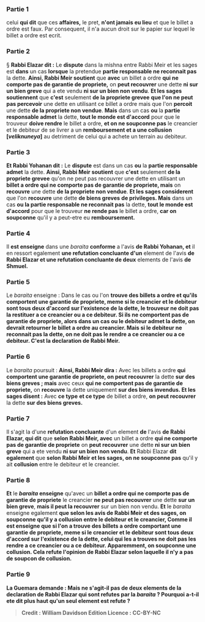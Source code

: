 
### Partie 1
celui <b>qui dit</b> que ces <b>affaires,</b> le pret, <b>n'ont jamais eu lieu</b> et que le billet a ordre est faux. Par consequent, il n'a aucun droit sur le papier sur lequel le billet a ordre est ecrit.

### Partie 2
§ <b>Rabbi Elazar dit :</b> Le <b>dispute</b> dans la mishna entre Rabbi Meir et les sages est <b>dans</b> un cas <b>lorsque</b> la pretendue <b>partie responsable ne reconnait pas</b> la dette. <b>Ainsi, Rabbi Meir soutient</b> que <b>avec</b> un billet a ordre <b>qui ne comporte pas de garantie de propriete,</b> on <b>peut recouvrer</b> une dette <b>ni sur un bien greve</b> qui a ete vendu <b>ni sur un bien non vendu</b>. <b>Et les sages soutiennent</b> que <b>c'est</b> seulement <b>de la propriete grevee</b> <b>que l'on ne peut pas percevoir</b> une dette en utilisant ce billet a ordre mais que l'on <b>percoit</b> une dette <b>de la propriete non vendue</b>. <b>Mais</b> dans un cas <b>ou</b> la <b>partie responsable admet</b> la dette, <b>tout le monde est d'accord</b> pour que le trouveur <b>doive rendre</b> le billet a ordre, <b>et on ne soupconne pas</b> le creancier et le debiteur de se livrer a un <b>remboursement et a une collusion [<i>veliknuneya</i>]</b> au detriment de celui qui a achete un terrain au debiteur.

### Partie 3
<b>Et Rabbi Yohanan dit :</b> Le <b>dispute</b> est dans un cas <b>ou</b> la <b>partie responsable admet</b> la dette. <b>Ainsi, Rabbi Meir soutient</b> que <b>c'est</b> seulement <b>de la propriete grevee</b> qu'on ne peut pas recouvrer</b> une dette en utilisant un <b>billet a ordre qui ne comporte pas de garantie de propriete, mais</b> on <b>recouvre</b> une dette <b>de la propriete non vendue</b>. <b>Et les sages considerent</b> que l'on <b>recouvre</b> une dette <b>de biens greves</b> <b>de privileges. Mais</b> dans un cas <b>ou la partie responsable ne reconnait pas</b> la dette, <b>tout le monde est d'accord</b> pour que le trouveur <b>ne rende pas</b> le billet a ordre, <b>car on soupconne</b> qu'il y a peut-etre eu <b>remboursement.</b>

### Partie 4
Il <b>est enseigne</b> dans une <i>baraita</i> <b>conforme</b> a l'avis <b>de Rabbi Yohanan, et</b> il en ressort egalement <b>une refutation concluante d'un</b> element de l'avis <b>de Rabbi Elazar et une refutation concluante de deux</b> elements de l'avis <b>de Shmuel.</b>

### Partie 5
Le <i>baraita</i> enseigne : Dans le cas ou l'on <b>trouve des billets a ordre et qu'ils comportent une garantie de propriete, meme si le creancier et le debiteur sont tous deux <b>d'accord</b> sur l'existence de la dette, le trouveur <b>ne doit pas la restituer</b> <b>a ce</b> creancier <b>ou a ce</b> debiteur. Si <b>ils ne comportent pas de garantie de propriete,</b> alors dans un cas <b>ou le debiteur admet</b> la dette, <b>on devrait retourner</b> le billet a ordre au creancier. Mais si <b>le debiteur ne reconnait pas</b> la dette, <b>on ne doit pas le rendre</b> <b>a ce</b> creancier <b>ou a ce</b> debiteur. C'est la declaration de Rabbi Meir.</b>

### Partie 6
Le <i>baraita</i> poursuit : <b>Ainsi, Rabbi Meir dira :</b> Avec les billets a ordre <b>qui comportent une garantie de propriete, on peut recouvrer</b> la dette <b>sur des biens greves ; mais</b> avec ceux <b>qui ne comportent pas de garantie de propriete,</b> on <b>recouvre</b> la dette uniquement <b>sur des biens invendus. Et les sages disent :</b> Avec <b>ce type</b> <b>et ce type</b> de billet a ordre, <b>on peut recouvrer</b> la dette <b>sur des biens greves.</b>

### Partie 7
Il s'agit la d'une <b>refutation concluante</b> d'un element <b>de</b> l'avis <b>de Rabbi Elazar, qui dit</b> que <b>selon Rabbi Meir, avec</b> un billet a ordre <b>qui ne comporte pas de garantie de propriete</b> on <b>peut recouvrer</b> une dette <b>ni sur un bien greve</b> qui a ete vendu <b>ni sur un bien non vendu</b>. <b>Et</b> Rabbi Elazar <b>dit egalement</b> que <b>selon Rabbi Meir et les sages, on ne soupconne pas</b> qu'il y ait <b>collusion</b> entre le debiteur et le creancier.

### Partie 8
<b>Et</b> le <b><i>baraita</i> enseigne</b> qu'avec un <b>billet a ordre qui ne comporte pas de garantie de propriete</b> le creancier <b>ne peut pas recouvrer</b> une dette <b>sur un bien greve</b>, <b>mais il peut la recouvrer</b> sur un bien non vendu</b>. <b>Et</b> le <i>baraita</i> enseigne egalement <b>que <b>selon</b> les avis de <b>Rabbi Meir et des sages, on soupconne</b> qu'il y a <b>collusion</b> entre le debiteur et le creancier, <b>Comme il est enseigne</b> que si l'on a trouve des billets a ordre comportant une garantie de propriete, <b>meme si le creancier et le debiteur sont tous deux <b>d'accord</b> sur l'existence de la dette, celui qui les a trouves <b>ne doit pas les rendre</b> <b>a ce</b> creancier <b>ou a ce</b> debiteur. <b>Apparemment, on soupconne une collusion.</b> Cela refute l'opinion de Rabbi Elazar selon laquelle il n'y a pas de soupcon de collusion.

### Partie 9
La Guemara demande : <b>Mais ne s'agit-il pas de deux</b> elements de la declaration de Rabbi Elazar qui sont refutes par la <i>baraita</i> ? Pourquoi a-t-il ete dit plus haut qu'un seul element est refute ?

>Credit : William Davidson Edition
>Licence : CC-BY-NC